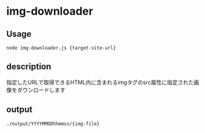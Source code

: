 # img-downloader

## Usage

```
node img-downloader.js {target-site-url}
```

## description 
指定したURLで取得できるHTML内に含まれるimgタグのsrc属性に指定された画像をダウンロードします

## output

```
./output/YYYYMMDDhhmmss/{img-file}
```

